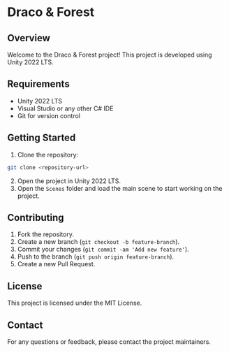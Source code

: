 # Draco & Forest

## Overview
Welcome to the Draco & Forest project! This project is developed using Unity 2022 LTS.

## Requirements
- Unity 2022 LTS
- Visual Studio or any other C# IDE
- Git for version control

## Getting Started
1. Clone the repository:
  ```sh
  git clone <repository-url>
  ```
2. Open the project in Unity 2022 LTS.
3. Open the `Scenes` folder and load the main scene to start working on the project.

## Contributing
1. Fork the repository.
2. Create a new branch (`git checkout -b feature-branch`).
3. Commit your changes (`git commit -am 'Add new feature'`).
4. Push to the branch (`git push origin feature-branch`).
5. Create a new Pull Request.

## License
This project is licensed under the MIT License.

## Contact
For any questions or feedback, please contact the project maintainers.
